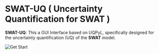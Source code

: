 
# SWAT-UQ ( Uncertainty Quantification for SWAT )

**SWAT-UQ**: This a GUI Interface based on UQPyL, specifically designed for the uncertainty quantification (UQ) of the **SWAT** model.

![Get Start]("./resource/MainUI.png")